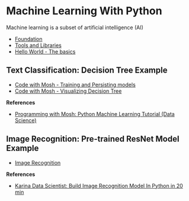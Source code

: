 # Machine Learning With Python

Machine learning is a subset of artificial intelligence (AI) 

- [Foundation](./docs/foundation.md)
- [Tools and Libraries](./docs/tools_and_libraries.md)
- [Hello World - The basics](./docs/helloworld.md)

## Text Classification: Decision Tree Example

- [Code with Mosh - Training and Persisting models](./docs/codewithmosh.md)
- [Code with Mosh - Visualizing Decision Tree](./docs/visualizing-decision-tree.md)

**References**
- [Programming with Mosh: Python Machine Learning Tutorial (Data Science)](https://www.youtube.com/watch?v=7eh4d6sabA0)

## Image Recognition: Pre-trained ResNet Model Example

- [Image Recognition](./docs/image-recognition.md)

**References**
- [Karina Data Scientist: Build Image Recognition Model In Python in 20 min](https://www.youtube.com/watch?v=3qZsOyAy4Yc)
